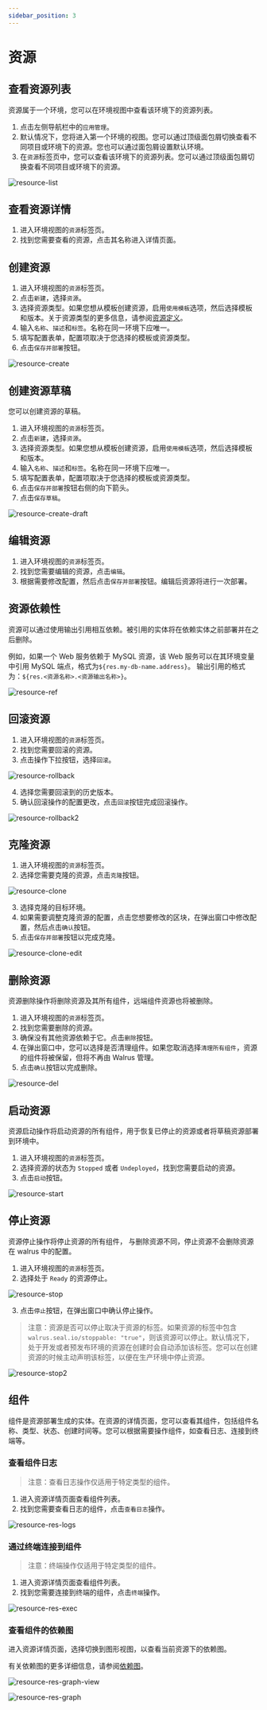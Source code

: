 ```yaml
---
sidebar_position: 3
---
```


# 资源

## 查看资源列表

资源属于一个环境，您可以在环境视图中查看该环境下的资源列表。

1. 点击左侧导航栏中的`应用管理`。
2. 默认情况下，您将进入第一个环境的视图。您可以通过顶级面包屑切换查看不同项目或环境下的资源。您也可以通过面包屑设置默认环境。
3. 在`资源`标签页中，您可以查看该环境下的资源列表。您可以通过顶级面包屑切换查看不同项目或环境下的资源。

![resource-list](/img/v0.5.0/application/resource/resource-list.png)

## 查看资源详情

1. 进入环境视图的`资源`标签页。
2. 找到您需要查看的资源，点击其名称进入详情页面。

## 创建资源

1. 进入环境视图的`资源`标签页。
2. 点击`新建`，选择`资源`。
3. 选择资源类型。如果您想从模板创建资源，启用`使用模板`选项，然后选择模板和版本。关于资源类型的更多信息，请参阅[资源定义](/operation/resource-definition)。
4. 输入`名称`、`描述`和`标签`。名称在同一环境下应唯一。
5. 填写配置表单，配置项取决于您选择的模板或资源类型。
6. 点击`保存并部署`按钮。

![resource-create](/img/v0.5.0/application/resource/resource-create.png)

## 创建资源草稿

您可以创建资源的草稿。

1. 进入环境视图的`资源`标签页。
2. 点击`新建`，选择`资源`。
3. 选择资源类型。如果您想从模板创建资源，启用`使用模板`选项，然后选择模板和版本。
4. 输入`名称`、`描述`和`标签`。名称在同一环境下应唯一。
5. 填写配置表单，配置项取决于您选择的模板或资源类型。
6. 点击`保存并部署`按钮右侧的向下箭头。
7. 点击`保存草稿`。

![resource-create-draft](/img/v0.5.0/application/resource/resource-create-draft.png)

## 编辑资源

1. 进入环境视图的`资源`标签页。
2. 找到您需要编辑的资源，点击`编辑`。
3. 根据需要修改配置，然后点击`保存并部署`按钮。编辑后资源将进行一次部署。

## 资源依赖性

资源可以通过使用输出引用相互依赖。被引用的实体将在依赖实体之前部署并在之后删除。

例如，如果一个 Web 服务依赖于 MySQL 资源，该 Web 服务可以在其环境变量中引用 MySQL 端点，格式为`${res.my-db-name.address}`。
输出引用的格式为：`${res.<资源名称>.<资源输出名称>}`。

![resource-ref](/img/v0.5.0/application/resource/resource-ref.png)

## 回滚资源

1. 进入环境视图的`资源`标签页。
2. 找到您需要回滚的资源。
3. 点击操作下拉按钮，选择`回滚`。

![resource-rollback](/img/v0.5.0/application/resource/resource-rollback.png)

4. 选择您需要回滚到的历史版本。
5. 确认回滚操作的配置更改，点击`回滚`按钮完成回滚操作。

![resource-rollback2](/img/v0.5.0/application/resource/resource-rollback2.png)

## 克隆资源

1. 进入环境视图的`资源`标签页。
2. 选择您需要克隆的资源，点击`克隆`按钮。

![resource-clone](/img/v0.5.0/application/resource/resource-clone.png)

3. 选择克隆的目标环境。
4. 如果需要调整克隆资源的配置，点击您想要修改的区块，在弹出窗口中修改配置，然后点击`确认`按钮。
5. 点击`保存并部署`按钮以完成克隆。

![resource-clone-edit](/img/v0.5.0/application/resource/resource-clone-edit.png)

## 删除资源

资源删除操作将删除资源及其所有组件，远端组件资源也将被删除。

1. 进入环境视图的`资源`标签页。
2. 找到您需要删除的资源。
3. 确保没有其他资源依赖于它。点击`删除`按钮。
4. 在弹出窗口中，您可以选择是否清理组件。如果您取消选择`清理所有组件`，资源的组件将被保留，但将不再由 Walrus 管理。
5. 点击`确认`按钮以完成删除。

![resource-del](/img/v0.5.0/application/resource/resource-del.png)

## 启动资源

资源启动操作将启动资源的所有组件，用于恢复已停止的资源或者将草稿资源部署到环境中。

1. 进入环境视图的`资源`标签页。
2. 选择资源的状态为 `Stopped` 或者 `Undeployed`，找到您需要启动的资源。
3. 点击`启动`按钮。

![resource-start](/img/v0.5.0/application/resource/resource-start.png)

## 停止资源

资源停止操作将停止资源的所有组件， 与删除资源不同，停止资源不会删除资源在 walrus 中的配置。

1. 进入环境视图的`资源`标签页。
2. 选择处于 `Ready` 的资源停止。

![resource-stop](/img/v0.5.0/application/resource/resource-stop.png)

3. 点击`停止`按钮，在弹出窗口中确认停止操作。

> 注意：资源是否可以停止取决于资源的标签。如果资源的标签中包含`walrus.seal.io/stoppable: "true"`，则该资源可以停止。默认情况下，处于开发或者预发布环境的资源在创建时会自动添加该标签。您可以在创建资源的时候主动声明该标签，以便在生产环境中停止资源。

![resource-stop2](/img/v0.5.0/application/resource/resource-stop2.png)


## 组件

组件是资源部署生成的实体。在资源的详情页面，您可以查看其组件，包括组件名称、类型、状态、创建时间等。您可以根据需要操作组件，如查看日志、连接到终端等。

### 查看组件日志

> 注意：查看日志操作仅适用于特定类型的组件。

1. 进入资源详情页面查看组件列表。
2. 找到您需要查看日志的组件，点击`查看日志`操作。

![resource-res-logs](/img/v0.5.0/application/resource/resource-component-logs.png)

### 通过终端连接到组件

> 注意：终端操作仅适用于特定类型的组件。

1. 进入资源详情页面查看组件列表。
2. 找到您需要连接到终端的组件，点击`终端`操作。

![resource-res-exec](/img/v0.5.0/application/resource/resource-component-terminal.png)

### 查看组件的依赖图

进入资源详情页面，选择切换到图形视图，以查看当前资源下的依赖图。

有关依赖图的更多详细信息，请参阅[依赖图](/application/graph)。

![resource-res-graph-view](/img/v0.5.0/application/resource/resource-component-graph.png)

![resource-res-graph](/img/v0.5.0/application/resource//resource-component-graph2.png)
